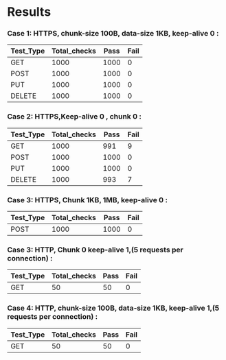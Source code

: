 # Results

### Case 1: HTTPS, chunk-size 100B, data-size 1KB, keep-alive 0 :

| Test_Type | Total_checks | Pass | Fail |
| ------|------ | ------|------ |
|    GET    |     1000     | 1000 |  0   |
|    POST   |     1000     | 1000 |  0   |
|    PUT    |     1000     | 1000 |  0   |
|   DELETE  |     1000     | 1000 |  0   |


### Case 2: HTTPS,Keep-alive 0 , chunk 0 :
| Test_Type | Total_checks | Pass | Fail |
| ------|------ | ------|------ |
|    GET    |     1000     | 991  |  9  |
|    POST   |     1000     | 1000 |  0   |
|    PUT    |     1000     | 1000 |  0   |
|   DELETE  |     1000     | 993  |  7  |

### Case 3: HTTPS, Chunk 1KB, 1MB, keep-alive 0 :

|    Test_Type     | Total_checks | Pass | Fail |
| ------|------ | ------|------ |
| POST |     1000     | 1000 |  0   |

### Case 3: HTTP, Chunk 0 keep-alive 1,(5 requests per connection) :

|    Test_Type     | Total_checks | Pass | Fail |
| ------|------ | ------|------ |
| GET |     50     | 50 |  0   |

### Case 4: HTTP, chunk-size 100B, data-size 1KB, keep-alive 1,(5 requests per connection) :

|    Test_Type     | Total_checks | Pass | Fail |
| ------|------ | ------|------ |
| GET |     50     | 50 |  0   |

